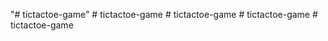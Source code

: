 "# tictactoe-game" 
#   t i c t a c t o e - g a m e  
 #   t i c t a c t o e - g a m e  
 #   t i c t a c t o e - g a m e  
 #   t i c t a c t o e - g a m e  
 